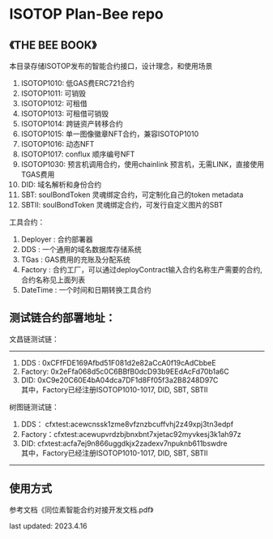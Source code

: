 # ISOTOP Plan-Bee repo
## 《THE BEE BOOK》 

本目录存储ISOTOP发布的智能合约接口，设计理念，和使用场景  
1. ISOTOP1010: 低GAS费ERC721合约  
2. ISOTOP1011: 可销毁  
3. ISOTOP1012: 可租借 
4. ISOTOP1013: 可租借可销毁  
5. ISOTOP1014: 跨链资产转移合约  
6. ISOTOP1015: 单一图像徽章NFT合约，兼容ISOTOP1010   
7. ISOTOP1016: 动态NFT   
8. ISOTOP1017: conflux 顺序编号NFT  
9. ISOTOP1030: 预言机调用合约，使用chainlink 预言机，无需LINK，直接使用TGAS费用  
10. DID: 域名解析和身份合约
11. SBT: soulBondToken 灵魂绑定合约，可定制化自己的token metadata
12. SBTII: soulBondToken 灵魂绑定合约，可发行自定义图片的SBT

工具合约：  
1. Deployer : 合约部署器  
2. DDS :  一个通用的域名数据库存储系统  
3. TGas : GAS费用的充账及分配系统  
4. Factory : 合约工厂，可以通过deployContract输入合约名称生产需要的合约, 合约名称见上面列表  
5. DateTime : 一个时间和日期转换工具合约  


## 测试链合约部署地址：

文昌链测试链：
***
1. DDS : 0xCFfFDE169Afbd51F081d2e82aCcA0f19cAdCbbeE  
2. Factory:  0x2eFfa068d5c0C6BBfB0dcD93b9EEdAcFd70b1a6C   
3. DID: 0xC9e20C60E4bA04dca7DF1d8Ff05f3a2B8248D97C  
其中，Factory已经注册ISOTOP1010-1017, DID, SBT, SBTII

树图链测试链：
1. DDS： cfxtest:acewcnssk1zme8vfznzbcuffvhj2z49xpj3tn3edpf   
2. Factory：cfxtest:acewupvrdzbjbnxbnt7xjetac92myvkesj3k1ah97z   
3. DID: cfxtest:acfa7ej9n866uggdkjx2zadexv7npuknb611bswdre   
其中，Factory已经注册ISOTOP1010-1017, DID, SBT, SBTII
***

## 使用方式
参考文档《同位素智能合约对接开发文档.pdf》

last updated: 2023.4.16


